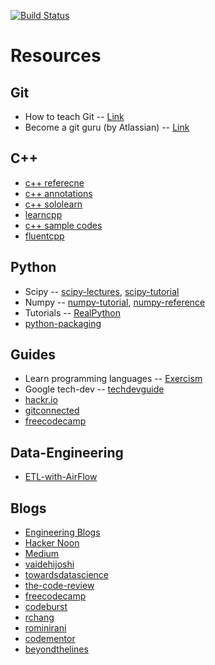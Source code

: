 [![Build Status](https://travis-ci.org/vivekm92/Notes.svg?branch=master)](https://travis-ci.org/vivekm92/Notes)
# Resources

## Git

  * How to teach Git -- <a href='https://rachelcarmena.github.io/2018/12/12/how-to-teach-git.html'>Link</a>
  * Become a git guru (by Atlassian) -- <a href='https://www.atlassian.com/git/tutorials'>Link</a>


## C++

  * <a href="https://en.cppreference.com/w/">c++ referecne</a>  
  * <a href="http://www.icce.rug.nl/documents/cplusplus/">c++ annotations</a>
  * <a href="https://www.sololearn.com/Course/CPlusPlus/">c++ sololearn</a>
  * <a href="https://www.learncpp.com/">learncpp</a>
  * <a href="http://www.java2s.com/Tutorial/Cpp/CatalogCpp.htm">c++ sample codes</a>
  * <a href="http://www.fluentcpp.com/">fluentcpp</a>
  
## Python

  * Scipy -- <a href="https://scipy-lectures.org/">scipy-lectures</a>, <a href="https://docs.scipy.org/doc/scipy/reference/tutorial/index.html">scipy-tutorial</a>
  * Numpy -- <a href="https://docs.scipy.org/doc/numpy/user/quickstart.html">numpy-tutorial</a>, <a href="https://docs.scipy.org/doc/numpy/reference/index.html#reference">numpy-reference</a>
  * Tutorials -- <a href="https://realpython.com/">RealPython</a>
  * <a href="https://python-packaging.readthedocs.io">python-packaging</a>

## Guides

  * Learn programming languages -- <a href="https://exercism.io">Exercism</a>
  * Google tech-dev -- <a href="https://techdevguide.withgoogle.com/">techdevguide</a>
  * <a href="https://hackr.io/">hackr.io</a>
  * <a href="https://gitconnected.com/">gitconnected</a>
  * <a href="https://www.freecodecamp.org/">freecodecamp</a>
  
## Data-Engineering

  * <a href="https://gtoonstra.github.io/etl-with-airflow/">ETL-with-AirFlow</a>
  

## Blogs

  * <a href="https://github.com/kilimchoi/engineering-blogs">Engineering Blogs</a>
  * <a href="https://hackernoon.com/">Hacker Noon</a>
  * <a href="https://medium.com/">Medium</a>
  * <a href="https://medium.com/@vaidehijoshi">vaidehijoshi</a>
  * <a href="https://towardsdatascience.com/">towardsdatascience</a>
  * <a href="https://medium.com/the-code-review/">the-code-review</a>
  * <a href="https://medium.freecodecamp.org/">freecodecamp</a>
  * <a href="https://codeburst.io/">codeburst</a>
  * <a href="https://medium.com/@rchang/">rchang</a>
  * <a href="https://rominirani.com/">rominirani</a>
  * <a href="https://www.codementor.io">codementor</a>
  * <a href="https://www.beyondthelines.net/">beyondthelines</a>
  
